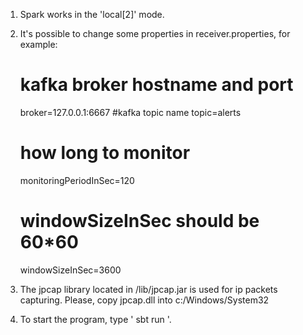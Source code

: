 1. Spark works in the 'local[2]' mode.
2. It's possible to change some properties in receiver.properties, for example:
   # kafka broker hostname and port
   broker=127.0.0.1:6667
   #kafka topic name
   topic=alerts
   # how long to monitor 
   monitoringPeriodInSec=120
   # windowSizeInSec should be 60*60
   windowSizeInSec=3600
3. The jpcap library located in /lib/jpcap.jar is used for ip packets capturing. 
   Please, copy jpcap.dll into c:/Windows/System32

4. To start the program, type ' sbt run '.


